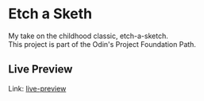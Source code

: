 # Etch a Sketh

My take on the childhood classic, etch-a-sketch.<br>
This project is part of the Odin's Project Foundation Path.<br>

## Live Preview

Link: [live-preview](https://balbader.github.io/etch-a-sketch/)
